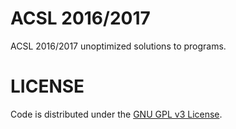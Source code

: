 # ACSL 2016/2017
ACSL 2016/2017 unoptimized solutions to programs.

# LICENSE
Code is distributed under the [GNU GPL v3 License](https://github.com/DzinVision/ACSL-2016-2017/blob/master/LICENSE).
